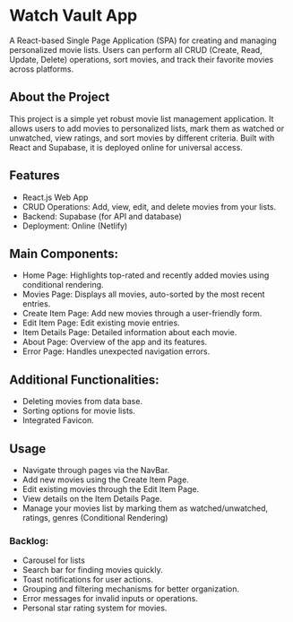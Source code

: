 # Watch Vault App
A React-based Single Page Application (SPA) for creating and managing personalized movie lists. Users can perform all CRUD (Create, Read, Update, Delete) operations, sort movies, and track their favorite movies across platforms.

## About the Project
This project is a simple yet robust movie list management application. It allows users to add movies to personalized lists, mark them as watched or unwatched, view ratings, and sort movies by different criteria. Built with React and Supabase, it is deployed online for universal access.

## Features
- React.js Web App
- CRUD Operations: Add, view, edit, and delete movies from your lists.
- Backend: Supabase (for API and database)
- Deployment: Online (Netlify)

## Main Components:
- Home Page: Highlights top-rated and recently added movies using conditional rendering.
- Movies Page: Displays all movies, auto-sorted by the most recent entries.
- Create Item Page: Add new movies through a user-friendly form.
- Edit Item Page: Edit existing movie entries.
- Item Details Page: Detailed information about each movie.
- About Page: Overview of the app and its features.
- Error Page: Handles unexpected navigation errors.

## Additional Functionalities:
- Deleting movies from data base.
- Sorting options for movie lists.
- Integrated Favicon.

## Usage
- Navigate through pages via the NavBar.
- Add new movies using the Create Item Page.
- Edit existing movies through the Edit Item Page.
- View details on the Item Details Page.
- Manage your movies list by marking them as watched/unwatched, ratings, genres (Conditional Rendering)

### Backlog:
- Carousel for lists
- Search bar for finding movies quickly.
- Toast notifications for user actions.
- Grouping and filtering mechanisms for better organization.
- Error messages for invalid inputs or operations.
- Personal star rating system for movies.
